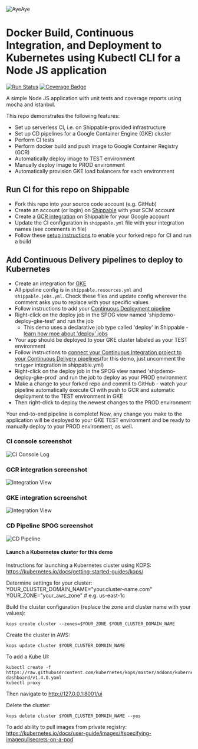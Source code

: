 ![AyeAye](https://github.com/shippableSamples/node-build-push-docker-hub/blob/master/public/resources/images/captain.png)

# Docker Build, Continuous Integration, and Deployment to Kubernetes using Kubectl CLI for a Node JS application
[![Run Status](https://api.shippable.com/projects/5885ecca11c45a1000af5760/badge?branch=master)](https://app.shippable.com/projects/5885ecca11c45a1000af5760)
[![Coverage Badge](https://api.shippable.com/projects/5885ecca11c45a1000af5760/coverageBadge?branch=master)](https://app.shippable.com/projects/5885ecca11c45a1000af5760)


A simple Node JS application with unit tests and coverage reports using mocha
and istanbul.   

This repo demonstrates the following features:
* Set up serverless CI, i.e. on Shippable-provided infrastructure
* Set up CD pipelines for a Google Container Engine (GKE) cluster
* Perform CI tests
* Perform docker build and push image to Google Container Registry (GCR)
* Automatically deploy image to TEST environment 
* Manually deploy image to PROD environment 
* Automatically provision GKE load balancers for each environment  

## Run CI for this repo on Shippable
* Fork this repo into your source code account (e.g. GitHub)
* Create an account (or login) on [Shippable](www.shippable.com) with your SCM account
* Create a [GCR integration](http://docs.shippable.com/integrations/imageRegistries/gcr/) on Shippable for your Google account
* Update the CI configuration in `shippable.yml` file with your integration names (see comments in file)
* Follow these [setup instructions](http://docs.shippable.com/ci/runFirstBuild/) to enable your forked repo for CI and run a build 

## Add Continuous Delivery pipelines to deploy to Kubernetes

* Create an integration for [GKE](http://docs.shippable.com/integrations/containerServices/gke/)
* All pipeline config is in `shippable.resources.yml` and `shippable.jobs.yml`. Check these files and update config wherever the comment asks you to replace with your specific values
* Follow instructions to add your [Continuous Deployment pipeline](http://docs.shippable.com/tutorials/pipelines/howToAddSyncRepos/)
* Right-click on the deploy job in the SPOG view named 'shipdemo-deploy-gke-test' and run the job
  * This demo uses a declarative job type called 'deploy' in Shippable - [learn how moe about 'deploy' jobs](http://docs.shippable.com/pipelines/jobs/deploy/) 
* Your app should be deployed to your GKE cluster labeled as your TEST environment
* Follow instructions to [connect your Continuous Integration project to your Continuous Delivery pipelines](http://docs.shippable.com/tutorials/pipelines/connectingCiPipelines/)(for this demo, just uncomment the `trigger` integration in shippable.yml)
* Right-click on the deploy job in the SPOG view named 'shipdemo-deploy-gke-prod' and run the job to deploy as your PROD environment
* Make a change to your forked repo and commit to GitHub - watch your pipeline automatically execute CI with push to GCR and automatic deployment to the TEST environment in GKE
* Then right-click to deploy the newest changes to the PROD environment

Your end-to-end pipeline is complete! Now, any change you make to the application will be deployed to your GKE TEST environment and be ready to manually deploy to your PROD environment, as well.

### CI console screenshot
![CI Console Log](https://github.com/shippableSamples/node-dockerhub-runsh-kubernetes-kubectl/blob/master/public/resources/images/shipdemo-kubectl-ci-console.png)

### GCR integration screenshot
![Integration View](https://github.com/shippableSamples/node-dockerhub-runsh-kubernetes-kubectl/blob/master/public/resources/images/shipdemo-int-kube.png)

### GKE integration screenshot
![Integration View](https://github.com/shippableSamples/node-dockerhub-runsh-kubernetes-kubectl/blob/master/public/resources/images/shipdemo-int-kube.png)

### CD Pipeline SPOG screenshot
![CD Pipeline](https://github.com/shippableSamples/node-dockerhub-runsh-kubernetes-kubectl/blob/master/public/resources/images/shipdemo-kubectl-deploy.png)

#### Launch a Kubernetes cluster for this demo

Instructions for launching a Kubernetes cluster using KOPS:  
https://kubernetes.io/docs/getting-started-guides/kops/

Determine settings for your cluster:  
YOUR_CLUSTER_DOMAIN_NAME="your.cluster-name.com"  
YOUR_ZONE="your_aws_zone" # e.g. us-east-1c

Build the cluster configuration (replace the zone and cluster name with your values):
```
kops create cluster --zones=$YOUR_ZONE $YOUR_CLUSTER_DOMAIN_NAME 
```

Create the cluster in AWS:
```
kops update cluster $YOUR_CLUSTER_DOMAIN_NAME 
```

To add a Kube UI:
```
kubectl create -f https://raw.githubusercontent.com/kubernetes/kops/master/addons/kubernetes-dashboard/v1.4.0.yaml
kubectl proxy
```
Then navigate to http://127.0.0.1:8001/ui

Delete the cluster:
```
kops delete cluster $YOUR_CLUSTER_DOMAIN_NAME --yes
```

To add ability to pull images from private registry:  
https://kubernetes.io/docs/user-guide/images/#specifying-imagepullsecrets-on-a-pod
